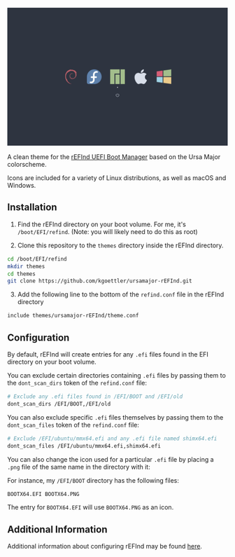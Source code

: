 ![](screenshot.png)

A clean theme for the [rEFInd UEFI Boot Manager](http://www.rodsbooks.com/refind/)
based on the Ursa Major colorscheme.

Icons are included for a variety of Linux distributions, as well as macOS and 
Windows.

## Installation

1. Find the rEFInd directory on your boot volume. For me, it's `/boot/EFI/refind`.
   (Note: you will likely need to do this as root)

2. Clone this repository to the `themes` directory inside the rEFInd directory.

```bash
cd /boot/EFI/refind
mkdir themes
cd themes
git clone https://github.com/kgoettler/ursamajor-rEFInd.git
```

3. Add the following line to the bottom of the `refind.conf` file in the 
   rEFInd directory

```bash
include themes/ursamajor-rEFInd/theme.conf
```

## Configuration

By default, rEFInd will create entries for any `.efi` files found in the EFI
directory on your boot volume. 

You can exclude certain directories containing `.efi` files by passing them
to the `dont_scan_dirs` token of the `refind.conf` file:

```bash
# Exclude any .efi files found in /EFI/BOOT and /EFI/old
dont_scan_dirs /EFI/BOOT,/EFI/old
```

You can also exclude specific `.efi` files themselves by passing them to the 
`dont_scan_files` token of the `refind.conf` file:

```bash
# Exclude /EFI/ubuntu/mmx64.efi and any .efi file named shimx64.efi
dont_scan_files /EFI/ubuntu/mmx64.efi,shimx64.efi
```

You can also change the icon used for a particular `.efi` file by placing a
`.png` file of the same name in the directory with it:

For instance, my `/EFI/BOOT` directory has the following files:

```bash
BOOTX64.EFI BOOTX64.PNG
```

The entry for `BOOTX64.EFI` will use `BOOTX64.PNG` as an icon.

## Additional Information

Additional information about configuring rEFInd may be found [here](http://www.rodsbooks.com/refind/configfile.html).
